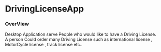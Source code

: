 # DrivingLicenseApp

### OverView
Desktop Application serve People who would like to have a Driving License. A person Could order many Driving License such as international license , MotorCycle license , track license etc..
